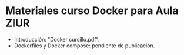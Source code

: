 # Materiales curso Docker para Aula ZIUR

* Introducción: "Docker cursillo.pdf".
* Dockerfiles y Docker compose: pendiente de publicación.
